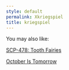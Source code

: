 ```yaml
---
style: default
permalink: Xkriegspiel
title: kriegspiel
---
```

You may also like:

[SCP-478: Tooth Fairies](http://scp-wiki.net/scp-478)

[October Is Tomorrow](http://scp-wiki.net/october-is-tomorrow)
